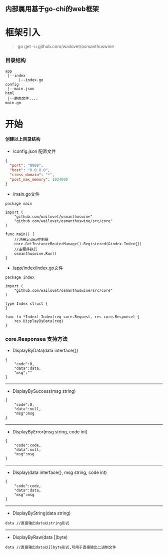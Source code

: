 ## 内部属用基于go-chi的web框架

# 框架引入
> go get -u github.com/wailovet/osmanthuswine

### 目录结构
```
app
 |--index
      |--index.go
config
 |--main.json
html
 |--静态文件....
main.go
```

# 开始
#### 创建以上目录结构


+ /config.json 配置文件

```json
{
  "port": "8808",
  "host": "0.0.0.0",
  "cross_domain": "*",
  "post_max_memory": 1024000
}
```

+ /main.go文件

```
package main

import (
	"github.com/wailovet/osmanthuswine"
	"github.com/wailovet/osmanthuswine/src/core"
)

func main() {
	//注册index控制器
	core.GetInstanceRouterManage().Registered(&index.Index{})
	//主程序执行
	osmanthuswine.Run()
}
```


+ /app/index/index.go文件

```
package index

import (
	"github.com/wailovet/osmanthuswine/src/core"
)

type Index struct {
}

func (n *Index) Index(req core.Request, res core.Response) {
	res.DisplayByData(req)
}

```


### core.Responsea 支持方法
+ DisplayByData(data interface{})
```
{
    "code":0,
    "data":data,
    "msg":""
}
```
- - -
+ DisplayBySuccess(msg string)
```
{
    "code":0,
    "data":null,
    "msg":msg
}
```
- - -
+ DisplayByError(msg string, code int)
```
{
    "code":code,
    "data":null,
    "msg":msg
}
```
- - -
+ Display(data interface{}, msg string, code int)
```
{
    "code":code,
    "data":data,
    "msg":msg
}
```
- - -
+ DisplayByString(data string)
```
data //直接输出data以string形式
```
- - -
+ DisplayByRaw(data []byte)
```
data //直接输出data以[]byte形式,可用于直接输出二进制文件
```